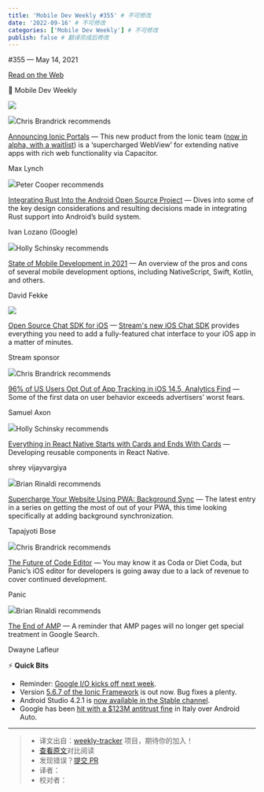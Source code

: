 ```yaml
---
title: 'Mobile Dev Weekly #355' # 不可修改
date: '2022-09-16' # 不可修改
categories: ['Mobile Dev Weekly'] # 不可修改
publish: false # 翻译完成后修改
---
```


<!--以上是预览信息，图片一张或限制百字左右，前者优先，全文请使用二级及以下标题-->
<!-- more -->

#​355 — May 14, 2021

[Read on the Web](https://mobiledevweekly.com/link/108053/web)

📱 Mobile Dev Weekly

![](https://res.cloudinary.com/cpress/image/upload/w_1280,e_sharpen:60/v1620997722/ta7mlxxs2ehvbpn9u2kh.png)

![](https://cooperpress.s3.amazonaws.com/chrisbrandrick.png)Chris Brandrick recommends

[Announcing Ionic Portals](https://mobiledevweekly.com/link/108054/web) — This new product from the Ionic team ([now in alpha, with a waitlist](https://mobiledevweekly.com/link/108055/web)) is a ‘supercharged WebView’ for extending native apps with rich web functionality via Capacitor.

Max Lynch

![](https://cooperpress.s3.amazonaws.com/peterc.png)Peter Cooper recommends

[Integrating Rust Into the Android Open Source Project](https://mobiledevweekly.com/link/108056/web) — Dives into some of the key design considerations and resulting decisions made in integrating Rust support into Android’s build system.

Ivan Lozano (Google)

![](https://cooperpress.s3.amazonaws.com/devgirlfl.png)Holly Schinsky recommends

[State of Mobile Development in 2021](https://mobiledevweekly.com/link/108057/web) — An overview of the pros and cons of several mobile development options, including NativeScript, Swift, Kotlin, and others.

David Fekke

[![](https://copm.s3.amazonaws.com/10c56720.png)](https://mobiledevweekly.com/link/108058/web)

[Open Source Chat SDK for iOS](https://mobiledevweekly.com/link/108058/web) — [Stream's new iOS Chat SDK](https://mobiledevweekly.com/link/108058/web) provides everything you need to add a fully-featured chat interface to your iOS app in a matter of minutes.

Stream sponsor

![](https://cooperpress.s3.amazonaws.com/chrisbrandrick.png)Chris Brandrick recommends

[96% of US Users Opt Out of App Tracking in iOS 14.5, Analytics Find](https://mobiledevweekly.com/link/108059/web) — Some of the first data on user behavior exceeds advertisers’ worst fears.

Samuel Axon

![](https://cooperpress.s3.amazonaws.com/devgirlfl.png)Holly Schinsky recommends

[Everything in React Native Starts with Cards and Ends With Cards](https://mobiledevweekly.com/link/108060/web) — Developing reusable components in React Native.

shrey vijayvargiya

![](https://cooperpress.s3.amazonaws.com/remotesynth.png)Brian Rinaldi recommends

[Supercharge Your Website Using PWA: Background Sync](https://mobiledevweekly.com/link/108061/web) — The latest entry in a series on getting the most of out of your PWA, this time looking specifically at adding background synchronization.

Tapajyoti Bose

![](https://cooperpress.s3.amazonaws.com/chrisbrandrick.png)Chris Brandrick recommends

[The Future of Code Editor](https://mobiledevweekly.com/link/108062/web) — You may know it as Coda or Diet Coda, but Panic’s iOS editor for developers is going away due to a lack of revenue to cover continued development.

Panic

![](https://cooperpress.s3.amazonaws.com/remotesynth.png)Brian Rinaldi recommends

[The End of AMP](https://mobiledevweekly.com/link/108063/web) — A reminder that AMP pages will no longer get special treatment in Google Search.

Dwayne Lafleur

⚡️ **Quick Bits**

*   Reminder: [Google I/O kicks off next week](https://mobiledevweekly.com/link/108064/web).
*   Version [5.6.7 of the Ionic Framework](https://mobiledevweekly.com/link/108065/web) is out now. Bug fixes a plenty.
*   Android Studio 4.2.1 is [now available in the Stable channel](https://mobiledevweekly.com/link/108066/web).
*   Google has been [hit with a $123M antitrust fine](https://mobiledevweekly.com/link/108067/web) in Italy over Android Auto.

---
> * 译文出自：[weekly-tracker](https://github.com/FEDarling/weekly-tracker) 项目，期待你的加入！
> * [查看原文](https://mobiledevweekly.com/issues/355)对比阅读
> * 发现错误？[提交 PR](https://github.com/FEDarling/weekly-tracker/blob/main/weeklys/mobile_dev_weekly/355)
> * 译者：
> * 校对者：
